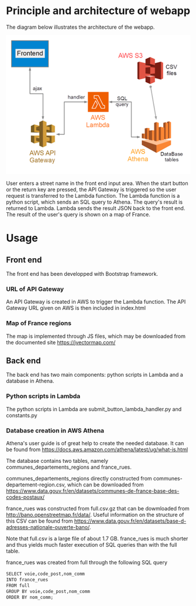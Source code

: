 # Principle and architecture of webapp

The diagram below illustrates the architecture of the webapp.

![diagram](RDF_architecture_diagram.png) 

User enters a street name in the front end input area. When the start button or the return key are pressed, the API Gateway is triggered so the user request is transferred to the Lambda function. The Lambda function is a python script, which sends an SQL query to Athena. The query's result is returned to Lambda. Lambda sends the result JSON back to the front end. The result of the user's query is shown on a map of France.

# Usage

## Front end

The front end has been developped with Bootstrap framework.

### URL of API Gateway

An API Gateway is created in AWS to trigger the Lambda function. The API Gateway URL given on AWS is then included in index.html 

### Map of France regions

The map is implemented through JS files, which may be downloaded from the documented site https://jvectormap.com/

## Back end

The back end has two main components: python scripts in Lambda and a database in Athena.

### Python scripts in Lambda

The python scripts in Lambda are submit_button_lambda_handler.py and constants.py 

### Database creation in AWS Athena

Athena's user guide is of great help to create the needed database. It can be found from https://docs.aws.amazon.com/athena/latest/ug/what-is.html

The database contains two tables, namely communes_departements_regions and france_rues.

communes_departements_regions directly constructed from communes-departement-region.csv, which can be downloaded from https://www.data.gouv.fr/en/datasets/communes-de-france-base-des-codes-postaux/

france_rues was constructed from full.csv.gz that can be dowmloaded from http://bano.openstreetmap.fr/data/. Useful information on the structure of this CSV can be found from https://www.data.gouv.fr/en/datasets/base-d-adresses-nationale-ouverte-bano/.

Note that full.csv is a large file of about 1.7 GB. france_rues is much shorter and thus yields much faster execution of SQL queries than with the full table.

france_rues was created from full through the following SQL query

```
SELECT voie,code_post,nom_comm
INTO france_rues
FROM full
GROUP BY voie,code_post,nom_comm
ORDER BY nom_comm;
```